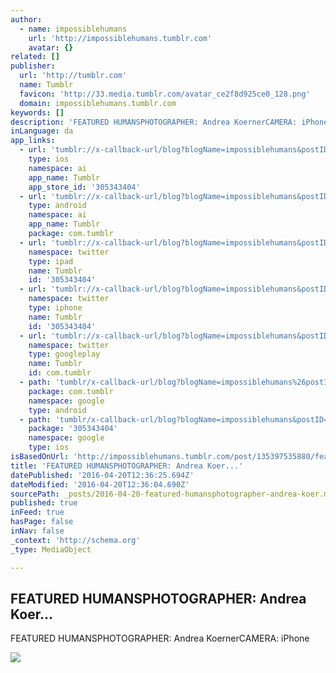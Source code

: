 ```yaml
---
author:
  - name: impossiblehumans
    url: 'http://impossiblehumans.tumblr.com'
    avatar: {}
related: []
publisher:
  url: 'http://tumblr.com'
  name: Tumblr
  favicon: 'http://33.media.tumblr.com/avatar_ce2f8d925ce0_128.png'
  domain: impossiblehumans.tumblr.com
keywords: []
description: 'FEATURED HUMANSPHOTOGRAPHER: Andrea KoernerCAMERA: iPhone'
inLanguage: da
app_links:
  - url: 'tumblr://x-callback-url/blog?blogName=impossiblehumans&postID=135397535880'
    type: ios
    namespace: ai
    app_name: Tumblr
    app_store_id: '305343404'
  - url: 'tumblr://x-callback-url/blog?blogName=impossiblehumans&postID=135397535880'
    type: android
    namespace: ai
    app_name: Tumblr
    package: com.tumblr
  - url: 'tumblr://x-callback-url/blog?blogName=impossiblehumans&postID=135397535880&referrer=twitter-cards'
    namespace: twitter
    type: ipad
    name: Tumblr
    id: '305343404'
  - url: 'tumblr://x-callback-url/blog?blogName=impossiblehumans&postID=135397535880&referrer=twitter-cards'
    namespace: twitter
    type: iphone
    name: Tumblr
    id: '305343404'
  - url: 'tumblr://x-callback-url/blog?blogName=impossiblehumans&postID=135397535880&referrer=twitter-cards'
    namespace: twitter
    type: googleplay
    name: Tumblr
    id: com.tumblr
  - path: 'tumblr/x-callback-url/blog?blogName=impossiblehumans%26postID=135397535880'
    package: com.tumblr
    namespace: google
    type: android
  - path: 'tumblr/x-callback-url/blog?blogName=impossiblehumans&postID=135397535880'
    package: '305343404'
    namespace: google
    type: ios
isBasedOnUrl: 'http://impossiblehumans.tumblr.com/post/135397535880/featured-humans-photographer-andrea-koerner'
title: 'FEATURED HUMANSPHOTOGRAPHER: Andrea Koer...'
datePublished: '2016-04-20T12:36:25.694Z'
dateModified: '2016-04-20T12:36:04.690Z'
sourcePath: _posts/2016-04-20-featured-humansphotographer-andrea-koer.md
published: true
inFeed: true
hasPage: false
inNav: false
_context: 'http://schema.org'
_type: MediaObject

---
```

<article style=""><h1>FEATURED HUMANSPHOTOGRAPHER: Andrea Koer...</h1><p>FEATURED HUMANSPHOTOGRAPHER: Andrea KoernerCAMERA: iPhone</p><img src="http://40.media.tumblr.com/deae7d18a5352f9a0978499aaa49c166/tumblr_nziquuPZG11uf13h7o1_1280.jpg" /></article>